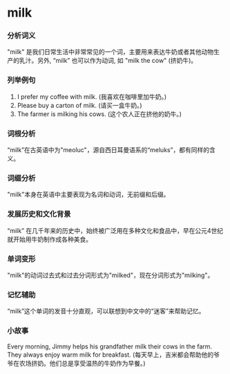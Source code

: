 # milk

### 分析词义

  

"milk" 是我们日常生活中非常常见的一个词，主要用来表达牛奶或者其他动物生产的乳汁。另外, “milk” 也可以作为动词, 如 "milk the cow" (挤奶牛)。

  

### 列举例句

  

1.  I prefer my coffee with milk. (我喜欢在咖啡里加牛奶。)
2.  Please buy a carton of milk. (请买一盒牛奶。)
3.  The farmer is milking his cows. (这个农人正在挤他的奶牛。)

  

### 词根分析

  

“milk”在古英语中为"meoluc"，源自西日耳曼语系的“meluks”，都有同样的含义。

  

### 词缀分析

  

"milk"本身在英语中主要表现为名词和动词，无前缀和后缀。

  

### 发展历史和文化背景

  

“milk” 在几千年来的历史中，始终被广泛用在多种文化和食品中，早在公元4世纪就开始用牛奶制作成各种美食。

  

### 单词变形

  

"milk"的动词过去式和过去分词形式为"milked"，现在分词形式为"milking"。

  

### 记忆辅助

  

“milk”这个单词的发音十分直观，可以联想到中文中的“迷客”来帮助记忆。

  

### 小故事

  

Every morning, Jimmy helps his grandfather milk their cows in the farm. They always enjoy warm milk for breakfast. (每天早上，吉米都会帮助他的爷爷在农场挤奶。他们总是享受温热的牛奶作为早餐。)
